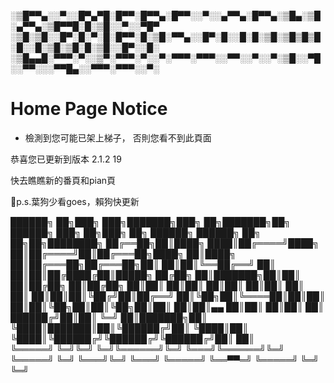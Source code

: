 ░▒█▀▀▄░░▀░░█▀▄▀█░█▀▀░█▀▀▄░█▀▀░░▀░░▄▀▀▄░█▀▀▄░▒█▄░▒█░▄▀▀▄░▒█▀▀█░█░▒█░░▀░░▀█▀
░▒█░▒█░░█▀░█░▀░█░█▀▀░█░▒█░▀▀▄░░█▀░█░░█░█░▒█░▒█▒█▒█░█░░█░▒█░▒█░█░▒█░░█▀░░█░
░▒█▄▄█░▀▀▀░▀░░▒▀░▀▀▀░▀░░▀░▀▀▀░▀▀▀░░▀▀░░▀░░▀░▒█░░▀█░░▀▀░░░▀▀█▄░░▀▀▀░▀▀▀░░▀░


# Home Page Notice

- 檢測到您可能已架上梯子，
否則您看不到此頁面

恭喜您已更新到版本 2.1.2 19

快去瞧瞧新的番頁和pian頁

🐶p.s.葉狗少看goes，賴狗快更新

██████╗ ██╗███╗   ███╗███████╗███╗   ██╗███████╗██╗ ██████╗ ███╗   ██╗███╗   ██╗ ██████╗  ██████╗ ██╗   ██╗██╗████████╗
██╔══██╗██║████╗ ████║██╔════╝████╗  ██║██╔════╝██║██╔═══██╗████╗  ██║████╗  ██║██╔═══██╗██╔═══██╗██║   ██║██║╚══██╔══╝
██║  ██║██║██╔████╔██║█████╗  ██╔██╗ ██║███████╗██║██║   ██║██╔██╗ ██║██╔██╗ ██║██║   ██║██║   ██║██║   ██║██║   ██║   
██║  ██║██║██║╚██╔╝██║██╔══╝  ██║╚██╗██║╚════██║██║██║   ██║██║╚██╗██║██║╚██╗██║██║   ██║██║▄▄ ██║██║   ██║██║   ██║   
██████╔╝██║██║ ╚═╝ ██║███████╗██║ ╚████║███████║██║╚██████╔╝██║ ╚████║██║ ╚████║╚██████╔╝╚██████╔╝╚██████╔╝██║   ██║   
╚═════╝ ╚═╝╚═╝     ╚═╝╚══════╝╚═╝  ╚═══╝╚══════╝╚═╝ ╚═════╝ ╚═╝  ╚═══╝╚═╝  ╚═══╝ ╚═════╝  ╚══▀▀═╝  ╚═════╝ ╚═╝   ╚═╝   
